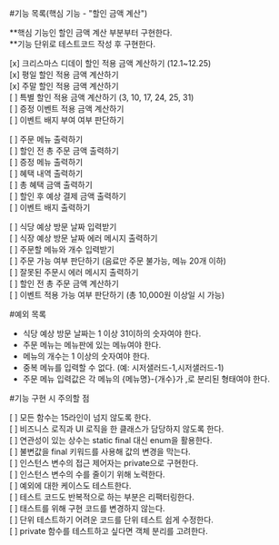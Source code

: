 #기능 목록(핵심 기능 - "할인 금액 계산")  
  
**핵심 기능인 할인 금액 계산 부분부터 구현한다.  
**기능 단위로 테스트코드 작성 후 구현한다.
  
[x] 크리스마스 디데이 할인 적용 금액 계산하기 (12.1~12.25)  
[x] 평일 할인 적용 금액 계산하기  
[x] 주말 할인 적용 금액 계산하기  
[ ] 특별 할인 적용 금액 계산하기 (3, 10, 17, 24, 25, 31)  
[ ] 증정 이벤트 적용 금액 계산하기  
[ ] 이벤트 배지 부여 여부 판단하기  
  
[ ] 주문 메뉴 출력하기  
[ ] 할인 전 총 주문 금액 출력하기  
[ ] 증정 메뉴 출력하기  
[ ] 혜택 내역 출력하기  
[ ] 총 혜택 금액 출력하기  
[ ] 할인 후 예상 결제 금액 출력하기  
[ ] 이벤트 배지 출력하기  
  
[ ] 식당 예상 방문 날짜 입력받기  
[ ] 식장 예상 방문 날짜 에러 메시지 출력하기  
[ ] 주문할 메뉴와 개수 입력받기  
[ ] 주문 가능 여부 판단하기 (음료만 주문 불가능, 메뉴 20개 이하)  
[ ] 잘못된 주문시 에러 메시지 출력하기  
[ ] 할인 전 총 주문 금액 계산하기    
[ ] 이벤트 적용 가능 여부 판단하기 (총 10,000원 이상일 시 가능)  

#예외 목록
- 식당 예상 방문 날짜는 1 이상 31이하의 숫자여야 한다.  
- 주문 메뉴는 메뉴판에 있는 메뉴여야 한다.  
- 메뉴의 개수는 1 이상의 숫자여야 한다.  
- 중복 메뉴를 입력할 수 없다. (예: 시저샐러드-1,시저샐러드-1)  
- 주문 메뉴 입력값은 각 메뉴의 {메뉴명}-{개수}가 ,로 분리된 형태여야 한다.
  
#기능 구현 시 주의할 점 
  
[ ] 모든 함수는 15라인이 넘지 않도록 한다.  
[ ] 비즈니스 로직과 UI 로직을 한 클래스가 담당하지 않도록 한다.  
[ ] 연관성이 있는 상수는 static final 대신 enum을 활용한다.  
[ ] 불변값을 final 키워드를 사용해 값의 변경을 막는다.    
[ ] 인스턴스 변수의 접근 제어자는 private으로 구현한다.  
[ ] 인스턴스 변수의 수를 줄이기 위해 노력한다.  
[ ] 예외에 대한 케이스도 테스트한다.  
[ ] 테스트 코드도 반복적으로 하는 부분은 리팩터링한다.  
[ ] 태스트를 위해 구현 코드를 변경하지 않는다.  
[ ] 단위 테스트하기 어려운 코드를 단위 테스트 쉽게 수정한다.  
[ ] private 함수를 테스트하고 싶다면 객체 분리를 고려한다.    